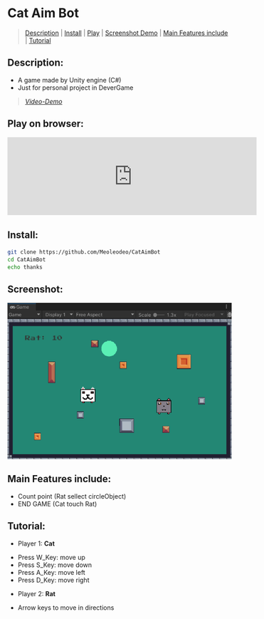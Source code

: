 # Cat Aim Bot
> [Description](#description) | [Install](#install) | [Play](#play-on-browser) | [Screenshot Demo](#screenshot) | [Main Features include](#main-features-include) | [Tutorial](#tutorial)
## Description:
- A game made by Unity engine (C#)
- Just for personal project in DeverGame
> [_Video-Demo_](https://youtu.be/RMzKPTu2Nwo)
## Play on browser:
<iframe frameborder="0" src="https://itch.io/embed/2556852?border_width=5&amp;bg_color=402247&amp;fg_color=ffffff&amp;link_color=10c3f6&amp;border_color=476f87" width="560" height="175"><a href="https://meoleodeo.itch.io/cat-catch-rat">Cat Catch Rat by Mèo leo đèo</a></iframe>

## Install:
```bash
git clone https://github.com/Meoleodeo/CatAimBot
cd CatAimBot
echo thanks
```
## Screenshot:
![DEMO](./screenshoot/demo.png)
## Main Features include:
- Count point (Rat sellect circleObject)
- END GAME (Cat touch Rat)
## Tutorial:
+ Player 1: **Cat**
- Press W_Key: move up
- Press S_Key: move down
- Press A_Key: move left
- Press D_Key: move right
+ Player 2: **Rat**
- Arrow keys to move in directions